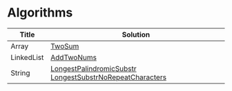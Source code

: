 # Algorithms

|Title|Solution|   
|-----|--------|
|Array|[TwoSum](../../blob/master/TwoSum.js)|
|LinkedList|[AddTwoNums](../../blob/master/AddTwoNums.js)|
|String|[LongestPalindromicSubstr](../../blob/master/LongestPalindromicSubstr.js) [LongestSubstrNoRepeatCharacters](../../blob/master/LongestSubstrNoRepeatCharacters.js)|

